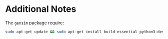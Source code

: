 # Additional Notes

The `gensim` package require:

```sh
sudo apt-get update && sudo apt-get install build-essential python3-dev -y
```

